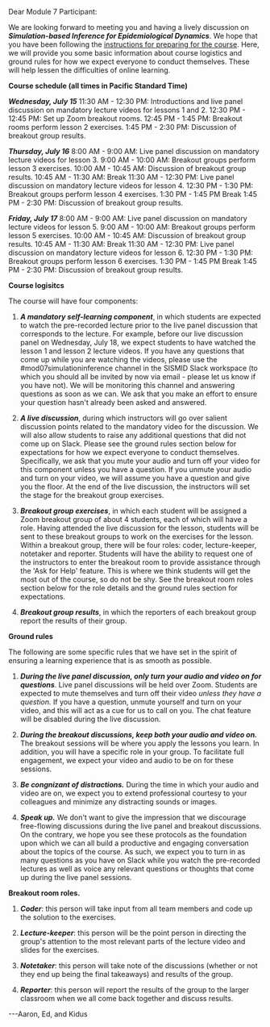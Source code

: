 Dear Module 7 Participant:

We are looking forward to meeting you and having a lively discussion on ***Simulation-based Inference for Epidemiological Dynamics***. We hope that you have been following the [instructions for preparing for the course](https://kingaa.github.io/sbied/prep/advance.html). Here, we will provide you some basic information about course logistics and ground rules for how we expect everyone to conduct themselves. These will help lessen the difficulties of online learning.

**Course schedule (all times in Pacific Standard Time)**

***Wednesday, July 15***
11:30 AM - 12:30 PM: Introductions and live panel discussion on mandatory lecture videos for lessons 1 and 2.
12:30 PM - 12:45 PM: Set up Zoom breakout rooms.
12:45 PM - 1:45 PM: Breakout rooms perform lesson 2 exercises.
1:45 PM - 2:30 PM: Discussion of breakout group results.

***Thursday, July 16***
8:00 AM - 9:00 AM: Live panel discussion on mandatory lecture videos for lesson 3.
9:00 AM - 10:00 AM: Breakout groups perform lesson 3 exercises.
10:00 AM - 10:45 AM: Discussion of breakout group results.
10:45 AM - 11:30 AM: Break
11:30 AM - 12:30 PM: Live panel discussion on mandatory lecture videos for lesson 4.
12:30 PM - 1:30 PM: Breakout groups perform lesson 4 exercises.
1:30 PM - 1:45 PM Break
1:45 PM - 2:30 PM: Discussion of breakout group results.

***Friday, July 17***
8:00 AM - 9:00 AM: Live panel discussion on mandatory lecture videos for lesson 5.
9:00 AM - 10:00 AM: Breakout groups perform lesson 5 exercises.
10:00 AM - 10:45 AM: Discussion of breakout group results.
10:45 AM - 11:30 AM: Break
11:30 AM - 12:30 PM: Live panel discussion on mandatory lecture videos for lesson 6.
12:30 PM - 1:30 PM: Breakout groups perform lesson 6 exercises.
1:30 PM - 1:45 PM Break
1:45 PM - 2:30 PM: Discussion of breakout group results.

**Course logisitcs**

The course will have four components:

1. ***A mandatory self-learning component***, in which students are expected to watch the pre-recorded lecture prior to the live panel discussion that corresponds to the lecture. For example, before our live discussion panel on Wednesday, July 18, we expect students to have watched the lesson 1 and lesson 2 lecture videos. If you have any questions that come up while you are watching the videos, please use the #mod07simulationinference channel in the SISMID Slack workspace (to which you should all be invited by now via email - please let us know if you have not). We will be monitoring this channel and answering questions as soon as we can. We ask that you make an effort to ensure your question hasn't already been asked and answered.

2. ***A live discussion***, during which instructors will go over salient discussion points related to the mandatory video for the discussion. We will also allow students to raise any additional questions that did not come up on Slack. Please see the ground rules section below for expectations for how we expect everyone to conduct themselves. Specifically, we ask that you mute your audio and turn off your video for this component unless you have a question. If you unmute your audio and turn on your video, we will assume you have a question and give you the floor. At the end of the live discussion, the instructors will set the stage for the breakout group exercises.

3. ***Breakout group exercises***, in which each student will be assigned a Zoom breakout group of about 4 students, each of which will have a role. Having attended the live discussion for the lesson, students will be sent to these breakout groups to work on the exercises for the lesson. Within a breakout group, there will be four roles: coder, lecture-keeper, notetaker and reporter. Students will have the ability to request one of the instructors to enter the breakout room to provide assistance through the 'Ask for Help' feature. This is where we think students will get the most out of the course, so do not be shy. See the breakout room roles section below for the role details and the ground rules section for expectations.

4. ***Breakout group results***, in which the reporters of each breakout group report the results of their group.

**Ground rules**

The following are some specific rules that we have set in the spirit of ensuring a learning experience that is as smooth as possible.

1. ***During the live panel discussion, only turn your audio and video on for questions***.
Live panel discussions will be held over Zoom. Students are expected to mute themselves and turn off their video *unless they have a question.* If you have a question, unmute yourself and turn on your video, and this will act as a cue for us to call on you. The chat feature will be disabled during the live discussion.

2. ***During the breakout discussions, keep both your audio and video on.***
The breakout sessions will be where you apply the lessons you learn. In addition, you will have a specific role in your group. To facilitate full engagement, we expect your video and audio to be on for these sessions.

3. ***Be congnizant of distractions.***
During the time in which your audio and video are on, we expect you to extend professional courtesy to your colleagues and minimize any distracting sounds or images.

4. ***Speak up.***
We don't want to give the impression that we discourage free-flowing discussions during the live panel and breakout discussions. On the contrary, we hope you see these protocols as the foundation upon which we can all build a productive and engaging conversation about the topics of the course. As such, we expect you to turn in as many questions as you have on Slack while you watch the pre-recorded lectures as well as voice any relevant questions or thoughts that come up during the live panel sessions.

**Breakout room roles.**

1. ***Coder***: this person will take input from all team members and code up the solution to the exercises.

2. ***Lecture-keeper***: this person will be the point person in directing the group's attention to the most relevant parts of the lecture video and slides for the exercises.

3. ***Notetaker***: this person will take note of the discussions (whether or not they end up being the final takeaways) and results of the group.

4. ***Reporter***: this person will report the results of the group to the larger classroom when we all come back together and discuss results.


---Aaron, Ed, and Kidus
